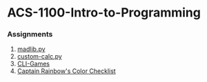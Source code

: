 # ACS-1100-Intro-to-Programming

### Assignments

1. [madlib.py](https://github.com/mccarthykp/ACS-1100-Intro-to-Programming/blob/main/Past%20Assignments/madlib.py)
2. [custom-calc.py](https://github.com/mccarthykp/ACS-1100-Intro-to-Programming/blob/main/Past%20Assignments/custom-calc.py)
3. [CLI-Games](https://github.com/mccarthykp/ACS-1100-Intro-to-Programming/tree/main/Python%20CLI-Games/cli-games)
4. [Captain Rainbow's Color Checklist](https://github.com/mccarthykp/ACS-1100-Intro-to-Programming/blob/main/checklist/checklist.py)
